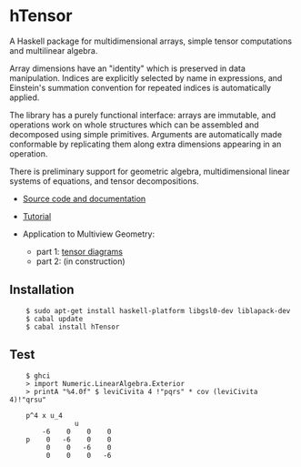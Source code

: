 hTensor
=======

A Haskell package for multidimensional arrays, simple tensor computations and multilinear algebra.

Array dimensions have an "identity" which is preserved in data manipulation. Indices are explicitly selected by name in expressions, and Einstein's summation convention for repeated indices is automatically applied.

The library has a purely functional interface: arrays are immutable, and operations work on whole structures which can be assembled and decomposed using simple primitives. Arguments are automatically made conformable by replicating them along extra dimensions appearing in an operation.

There is preliminary support for geometric algebra, multidimensional linear systems of equations, and tensor decompositions.

- [Source code and documentation][source]

- [Tutorial][tutorial]

- Application to Multiview Geometry:

  - part 1: [tensor diagrams][ap1]
  - part 2: (in construction)
  

Installation
------------

        $ sudo apt-get install haskell-platform libgsl0-dev liblapack-dev
        $ cabal update
        $ cabal install hTensor

Test
----

        $ ghci
        > import Numeric.LinearAlgebra.Exterior
        > printA "%4.0f" $ leviCivita 4 !"pqrs" * cov (leviCivita 4)!"qrsu"

        p^4 x u_4
                    u
            -6    0    0    0
        p    0   -6    0    0
             0    0   -6    0
             0    0    0   -6




[source]: http://hackage.haskell.org/package/hTensor
[tutorial]: http://dis.um.es/profesores/alberto/material/hTensor.pdf
[ap1]: http://dis.um.es/profesores/alberto/material/htmvg1.pdf

